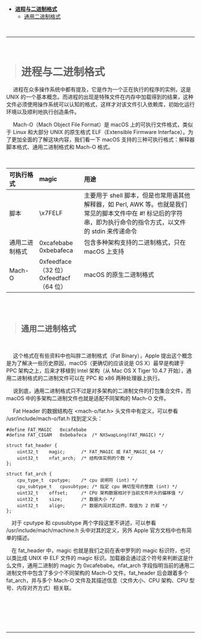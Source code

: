 > <h2 id=''></h2>
- [**进程与二进制格式**](#进程与二进制格式)
	- [通用二进制格式](#通用二进制格式)







<br/>

***
<br/>



> <h1 id='进程与二进制格式'>进程与二进制格式</h1>


&emsp; 进程在众多操作系统中都有提及，它是作为一个正在执行的程序的实例，这是 UNIX 的一个基本概念。而进程的出现是特殊文件在内存中加载得到的结果，这种文件必须使用操作系统可以认知的格式，这样才对该文件引入依赖库，初始化运行环境以及顺利地执行创造条件。

&emsp; Mach-O（Mach Object File Format）是 macOS 上的可执行文件格式，类似于 Linux 和大部分 UNIX 的原生格式 ELF（Extensible Firmware Interface）。为了更加全面的了解这块内容，我们看一下 macOS 支持的三种可执行格式：解释器脚本格式、通用二进制格式和 Mach-O 格式。


<br/>


|  **可执行格式**  |  **magic** |  **用途** |
|:--|:--|:--|
|  脚本 | \x7FELF  | 主要用于 shell 脚本，但是也常用语其他解释器，如 Perl, AWK 等。也就是我们常见的脚本文件中在 #! 标记后的字符串，即为执行命令的指令方式，以文件的 stdin 来传递命令  |
| 通用二进制格式  | 0xcafebabe<br/>0xbebafeca  | 包含多种架构支持的二进制格式，只在 macOS 上支持  |
|  Mach-O |  0xfeedface（32 位） <br/>0xfeedfacf（64 位） | macOS 的原生二进制格式  |





<br/>
<br/>


> <h2 id='通用二进制格式'>通用二进制格式</h2>


<br/>



&emsp; 这个格式在有些资料中也叫胖二进制格式（Fat Binary），Apple 提出这个概念是为了解决一些历史原因，macOS（更确切的应该说是 OS X）最早是构建于 PPC 架构之上，后来才移植到 Intel 架构（从 Mac OS X Tiger 10.4.7 开始），通用二进制格式的二进制文件可以在 PPC 和 x86 两种处理器上执行。

&emsp; 说到底，通用二进制格式只不过是对多架构的二进制文件的打包集合文件，而 macOS 中的多架构二进制文件也就是适配不同架构的 Mach-O 文件。

&emsp; Fat Header 的数据结构在 <mach-o/fat.h> 头文件中有定义，可以参看 /usr/include/mach-o/fat.h 找到定义头：

```
#define FAT_MAGIC	0xcafebabe
#define FAT_CIGAM	0xbebafeca	/* NXSwapLong(FAT_MAGIC) */

struct fat_header {
	uint32_t	magic;		/* FAT_MAGIC 或 FAT_MAGIC_64 */
	uint32_t	nfat_arch;	/* 结构体实例的个数 */
};

struct fat_arch {
	cpu_type_t	cputype;	/* cpu 说明符 (int) */
	cpu_subtype_t	cpusubtype;	/* 指定 cpu 确切型号的整数 (int) */
	uint32_t	offset;		/* CPU 架构数据相对于当前文件开头的偏移值 */
	uint32_t	size;		/* 数据大小 */
	uint32_t	align;		/* 数据内润对其边界，取值为 2 的幂 */
};

```


&emsp;对于 cputype 和 cpusubtype 两个字段这里不讲述，可以参看 /usr/include/mach/machine.h 头中对其的定义，另外 Apple 官方文档中也有简单的描述。

&emsp;在 fat_header 中，magic 也就是我们之前在表中罗列的 magic 标识符，也可以类比成 UNIX 中 ELF 文件的 magic 标识。加载器会通过这个符号来判断这是什么文件，通用二进制的 magic 为 0xcafebabe。nfat_arch 字段指明当前的通用二进制文件中包含了多少个不同架构的 Mach-O 文件。fat_header 后会跟着多个 fat_arch，并与多个 Mach-O 文件及其描述信息（文件大小、CPU 架构、CPU 型号、内存对齐方式）相关联。


<br/>
<br/>


> <h2 id=''></h2>






<br/>

***
<br/>



> <h1 id=''></h1>




<br/>
<br/>


> <h2 id=''></h2>




<br/>
<br/>


> <h2 id=''></h2>











